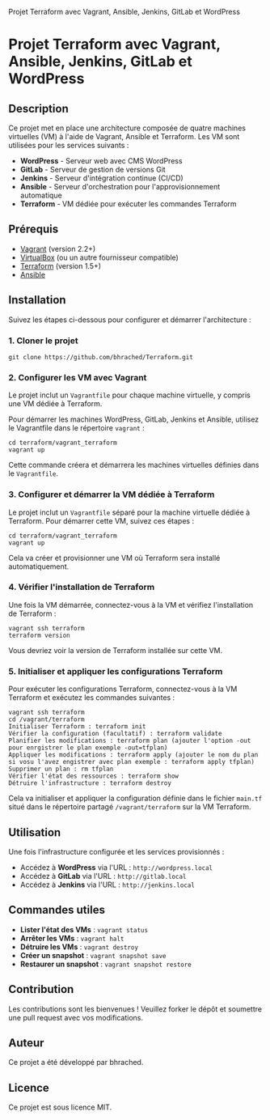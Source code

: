   Projet Terraform avec Vagrant, Ansible, Jenkins, GitLab et WordPress

Projet Terraform avec Vagrant, Ansible, Jenkins, GitLab et WordPress
====================================================================

Description
-----------

Ce projet met en place une architecture composée de quatre machines virtuelles (VM) à l'aide de Vagrant, Ansible et Terraform. Les VM sont utilisées pour les services suivants :

*   **WordPress** - Serveur web avec CMS WordPress
*   **GitLab** - Serveur de gestion de versions Git
*   **Jenkins** - Serveur d'intégration continue (CI/CD)
*   **Ansible** - Serveur d'orchestration pour l'approvisionnement automatique
*   **Terraform** - VM dédiée pour exécuter les commandes Terraform

Prérequis
---------

*   [Vagrant](https://www.vagrantup.com/) (version 2.2+)
*   [VirtualBox](https://www.virtualbox.org/) (ou un autre fournisseur compatible)
*   [Terraform](https://www.terraform.io/) (version 1.5+)
*   [Ansible](https://www.ansible.com/)

Installation
------------

Suivez les étapes ci-dessous pour configurer et démarrer l'architecture :

### 1\. Cloner le projet

    git clone https://github.com/bhrached/Terraform.git

### 2\. Configurer les VM avec Vagrant

Le projet inclut un `Vagrantfile` pour chaque machine virtuelle, y compris une VM dédiée à Terraform.

Pour démarrer les machines WordPress, GitLab, Jenkins et Ansible, utilisez le Vagrantfile dans le répertoire `vagrant` :

    cd terraform/vagrant_terraform
    vagrant up

Cette commande créera et démarrera les machines virtuelles définies dans le `Vagrantfile`.

### 3\. Configurer et démarrer la VM dédiée à Terraform

Le projet inclut un `Vagrantfile` séparé pour la machine virtuelle dédiée à Terraform. Pour démarrer cette VM, suivez ces étapes :

    cd terraform/vagrant_terraform
    vagrant up

Cela va créer et provisionner une VM où Terraform sera installé automatiquement.

### 4\. Vérifier l'installation de Terraform

Une fois la VM démarrée, connectez-vous à la VM et vérifiez l'installation de Terraform :

    vagrant ssh terraform
    terraform version

Vous devriez voir la version de Terraform installée sur cette VM.

### 5\. Initialiser et appliquer les configurations Terraform

Pour exécuter les configurations Terraform, connectez-vous à la VM Terraform et exécutez les commandes suivantes :

    vagrant ssh terraform
    cd /vagrant/terraform
    Initialiser Terraform : terraform init
    Vérifier la configuration (facultatif) : terraform validate
    Planifier les modifications : terraform plan (ajouter l'option -out pour enrgistrer le plan exemple -out=tfplan)
    Appliquer les modifications : terraform apply (ajouter le nom du plan si vosu l'avez engistrer avec plan exemple : terraform apply tfplan)
    Supprimer un plan : rm tfplan
    Vérifier l'état des ressources : terraform show
    Détruire l'infrastructure : terraform destroy

Cela va initialiser et appliquer la configuration définie dans le fichier `main.tf` situé dans le répertoire partagé `/vagrant/terraform` sur la VM Terraform.

Utilisation
-----------

Une fois l'infrastructure configurée et les services provisionnés :

*   Accédez à **WordPress** via l'URL : `http://wordpress.local`
*   Accédez à **GitLab** via l'URL : `http://gitlab.local`
*   Accédez à **Jenkins** via l'URL : `http://jenkins.local`

Commandes utiles
----------------

*   **Lister l'état des VMs** : `vagrant status`
*   **Arrêter les VMs** : `vagrant halt`
*   **Détruire les VMs** : `vagrant destroy`
*   **Créer un snapshot** : `vagrant snapshot save`
*   **Restaurer un snapshot** : `vagrant snapshot restore`

## Contribution

Les contributions sont les bienvenues ! Veuillez forker le dépôt et soumettre une pull request avec vos modifications.

<h2>Auteur</h2>
<p>Ce projet a été développé par bhrached.</p>
<h2>Licence</h2>
<p>Ce projet est sous licence MIT.</p>